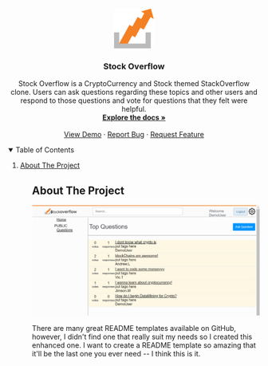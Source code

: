 <br>
<p align="center">
  <a href="https://stock-overflow-aao.herokuapp.com/">
    <img src="./public/logo3.png" alt="Logo" width="80" height="80">
  </a>

  <h3 align="center">Stock Overflow</h3>

  <p align="center">
    Stock Overflow is a CryptoCurrency and Stock themed  StackOverflow clone. Users can ask questions regarding these topics and other users and respond to those questions and vote for questions that they felt were helpful.
    <br />
    <a href="https://github.com/J0914/StockOverflow"><strong>Explore the docs »</strong></a>
    <br />
    <br />
    <a href="https://stock-overflow-aao.herokuapp.com/">View Demo</a>
    ·
    <a href="https://github.com/J0914/StockOverflow/issues">Report Bug</a>
    ·
    <a href="https://github.com/J0914/StockOverflow/issues">Request Feature</a>
  </p>
</p>



<!-- TABLE OF CONTENTS -->
<details open="open">
  <summary>Table of Contents</summary>
  <ol>
    <li>
      <a href="#about-the-project">About The Project</a>
      <ul>

## About The Project

<img src="./public/readmeImages/homepage.png" alt='homepage'>

There are many great README templates available on GitHub, however, I didn't find one that really suit my needs so I created this enhanced one. I want to create a README template so amazing that it'll be the last one you ever need -- I think this is it.


